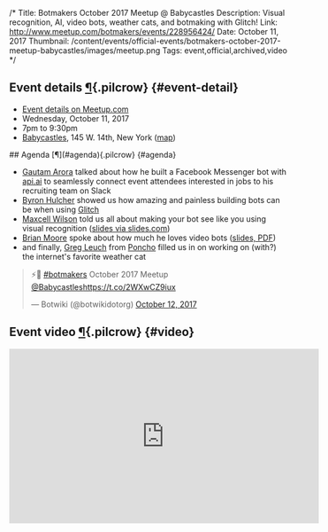 /*
Title: Botmakers October 2017 Meetup @ Babycastles
Description: Visual recognition, AI, video bots, weather cats, and botmaking with Glitch!
Link: http://www.meetup.com/botmakers/events/228956424/
Date: October 11, 2017
Thumbnail: /content/events/official-events/botmakers-october-2017-meetup-babycastles/images/meetup.png
Tags: event,official,archived,video
*/


## Event details [¶](#event-detail){.pilcrow} {#event-detail}

- [Event details on Meetup.com](https://www.meetup.com/preview/botmakers/events/243163973)
- Wednesday, October 11, 2017
- 7pm to 9:30pm
- [Babycastles](http://babycastles.com), 145 W. 14th, New York ([map](https://www.google.com/maps/dir/Current+Location/145-w.-14th-new-york))


<div class="row">
  <div class="col-sm-12 col-md-6 no-pad" markdown="1">
## Agenda [¶](#agenda){.pilcrow} {#agenda}

- [Gautam Arora](http://twitter.com/gautam) talked about how he built a Facebook Messenger bot with [api.ai](http://api.ai/) to seamlessly connect event attendees interested in jobs to his recruiting team on Slack
- [Byron Hulcher](http://www.twitter.com/hypirlink) showed us how amazing and painless building bots can be when using [Glitch](https://glitch.com)
- [Maxcell Wilson](https://twitter.com/maxcell) told us all about making your bot see like you using visual recognition ([slides via slides.com](http://slides.com/maxcellwilson/clarifai-bots#/))
- [Brian Moore](http://twitter.com/lanewinfield) spoke about how much he loves video bots ([slides, PDF](/content/events/official-events/botmakers-october-2017-meetup-babycastles/slides/ilovevideobots_brianmoore.pdf))
- and finally, [Greg Leuch](https://twitter.com/gleuch) from [Poncho](https://poncho.is) filled us in on working on (with?) the internet's favorite weather cat
  </div>
  <div class="col-sm-12 col-md-6 centered-text no-pad">
    <blockquote class="twitter-tweet" data-lang="en"><p lang="en" dir="ltr">⚡️🤖 <a href="https://twitter.com/hashtag/botmakers?src=hash&amp;ref_src=twsrc%5Etfw">#botmakers</a> October 2017 Meetup <a href="https://twitter.com/Babycastles?ref_src=twsrc%5Etfw">@Babycastles</a><a href="https://t.co/2WXwCZ9iux">https://t.co/2WXwCZ9iux</a></p>&mdash; Botwiki (@botwikidotorg) <a href="https://twitter.com/botwikidotorg/status/918288660201721856?ref_src=twsrc%5Etfw">October 12, 2017</a></blockquote>
  </div>
</div>

## Event video [¶](#agenda){.pilcrow} {#video}

<div class="video-background">
  <div class="video-wrapper">
    <iframe width="560" height="315" src="https://www.youtube-nocookie.com/embed/aWcqYfo2lzs" frameborder="0" allowfullscreen></iframe>
  </div>
</div>

<!--
***See also: [photos from the event](http://www.meetup.com/botmakers/photos/all_photos/?photoAlbumId=26846392).***
-->

<script async src="//platform.twitter.com/widgets.js" charset="utf-8"></script>
